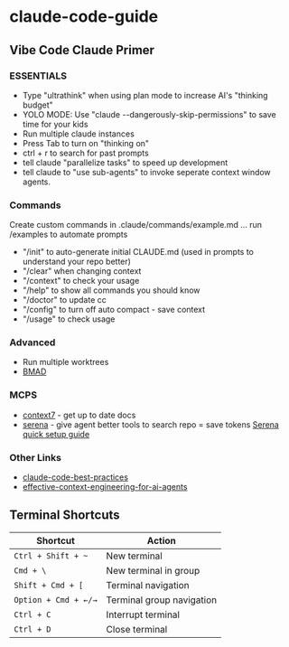 # claude-code-guide
## Vibe Code Claude Primer

### ESSENTIALS
- Type "ultrathink" when using plan mode to increase AI's "thinking budget"
- YOLO MODE: Use "claude --dangerously-skip-permissions" to save time for your kids
- Run multiple claude instances
- Press Tab to turn on "thinking on"
- ctrl + r to search for past prompts
- tell claude "parallelize tasks" to speed up development
- tell claude to "use sub-agents" to invoke seperate context window agents.

### Commands
Create custom commands in .claude/commands/example.md … run /examples to automate prompts
- "/init" to auto-generate initial CLAUDE.md (used in prompts to understand your repo better)
- "/clear" when changing context
- "/context" to check your usage
- "/help" to show all commands you should know
- "/doctor" to update cc
- "/config" to turn off auto compact - save context
- "/usage" to check usage

### Advanced
- Run multiple worktrees
- [BMAD](https://github.com/bmad-code-org/BMAD-METHOD?tab=readme-ov-file)

### MCPS
- [context7](https://github.com/upstash/context7) - get up to date docs
- [serena](https://github.com/oraios/serena) - give agent better tools to search repo = save tokens [Serena quick setup guide](https://github.com/anthropics/claude-code)

### Other Links
- [claude-code-best-practices](https://www.anthropic.com/engineering/claude-code-best-practices)
- [effective-context-engineering-for-ai-agents](https://www.anthropic.com/engineering/effective-context-engineering-for-ai-agents)

## Terminal Shortcuts

| Shortcut | Action |
|----------|--------|
| `Ctrl + Shift + ~` | New terminal |
| `Cmd + \` | New terminal in group |
| `Shift + Cmd + [` | Terminal navigation |
| `Option + Cmd + ←/→` | Terminal group navigation |
| `Ctrl + C` | Interrupt terminal |
| `Ctrl + D` | Close terminal |
